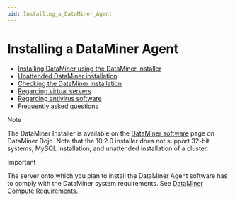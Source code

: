 ```yaml
---
uid: Installing_a_DataMiner_Agent
---
```


# Installing a DataMiner Agent

- [Installing DataMiner using the DataMiner Installer](xref:Installing_DM_using_the_DM_installer)
- [Unattended DataMiner installation](xref:Unattended_DM_installation)
- [Checking the DataMiner installation](xref:Checking_the_DM_installation)
- [Regarding virtual servers](xref:Regarding_virtual_servers)
- [Regarding antivirus software](xref:Regarding_antivirus_software)
- [Frequently asked questions](xref:Installing_a_DMA_FAQ)

> [!NOTE]
> The DataMiner Installer is available on the [DataMiner software](https://community.dataminer.services/downloads/) page on DataMiner Dojo. Note that the 10.2.0 installer does not support 32-bit systems, MySQL installation, and unattended installation of a cluster.

> [!IMPORTANT]
> The server onto which you plan to install the DataMiner Agent software has to comply with the DataMiner system requirements. See [DataMiner Compute Requirements](https://community.dataminer.services/dataminer-compute-requirements/).
